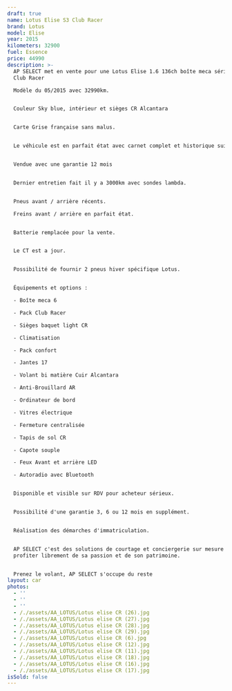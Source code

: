 ```yaml
---
draft: true
name: Lotus Elise S3 Club Racer
brand: Lotus
model: Elise
year: 2015
kilometers: 32900
fuel: Essence
price: 44990
description: >-
  AP SELECT met en vente pour une Lotus Elise 1.6 136ch boîte meca série limited
  Club Racer

  Modèle du 05/2015 avec 32990km.


  Couleur Sky blue, intérieur et sièges CR Alcantara


  Carte Grise française sans malus.


  Le véhicule est en parfait état avec carnet complet et historique suivi.


  Vendue avec une garantie 12 mois


  Dernier entretien fait il y a 3000km avec sondes lambda.


  Pneus avant / arrière récents.

  Freins avant / arrière en parfait état.


  Batterie remplacée pour la vente.


  Le CT est a jour.


  Possibilité de fournir 2 pneus hiver spécifique Lotus.


  Équipements et options :

  - Boîte meca 6

  - Pack Club Racer

  - Sièges baquet light CR

  - Climatisation

  - Pack confort

  - Jantes 17

  - Volant bi matière Cuir Alcantara

  - Anti-Brouillard AR

  - Ordinateur de bord

  - Vitres électrique

  - Fermeture centralisée

  - Tapis de sol CR

  - Capote souple

  - Feux Avant et arrière LED

  - Autoradio avec Bluetooth


  Disponible et visible sur RDV pour acheteur sérieux.


  Possibilité d'une garantie 3, 6 ou 12 mois en supplément.


  Réalisation des démarches d'immatriculation.


  AP SELECT c'est des solutions de courtage et conciergerie sur mesure pour
  profiter librement de sa passion et de son patrimoine.


  Prenez le volant, AP SELECT s'occupe du reste
layout: car
photos:
  - ''
  - ''
  - ''
  - /./assets/AA_LOTUS/Lotus elise CR (26).jpg
  - /./assets/AA_LOTUS/Lotus elise CR (27).jpg
  - /./assets/AA_LOTUS/Lotus elise CR (28).jpg
  - /./assets/AA_LOTUS/Lotus elise CR (29).jpg
  - /./assets/AA_LOTUS/Lotus elise CR (6).jpg
  - /./assets/AA_LOTUS/Lotus elise CR (12).jpg
  - /./assets/AA_LOTUS/Lotus elise CR (11).jpg
  - /./assets/AA_LOTUS/Lotus elise CR (18).jpg
  - /./assets/AA_LOTUS/Lotus elise CR (16).jpg
  - /./assets/AA_LOTUS/Lotus elise CR (17).jpg
isSold: false
---
```




